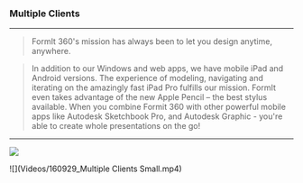 ### Multiple Clients
---
>  FormIt 360's mission has always been to let you design anytime, anywhere.

> In addition to our Windows and web apps, we have mobile iPad and Android versions. The experience of modeling, navigating and iterating on the amazingly fast iPad Pro fulfills our mission. FormIt even takes advantage of the new Apple Pencil – the best stylus available. When you combine Formit 360 with other powerful mobile apps like Autodesk Sketchbook Pro, and Autodesk Graphic - you're able to create whole presentations on the go!


---

![](Images/multiple-clients.gif)

![](Videos/160929_Multiple Clients Small.mp4)